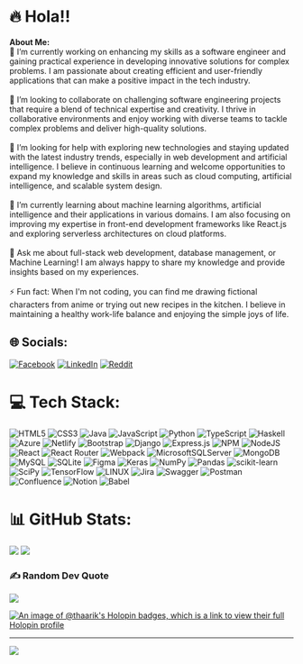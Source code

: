 # 🔥 Hola!! 
**About Me:**<br>
🔭 I’m currently working on enhancing my skills as a software engineer and gaining practical experience in developing innovative solutions for complex problems. I am passionate about creating efficient and user-friendly applications that can make a positive impact in the tech industry.<br><br>👯 I’m looking to collaborate on challenging software engineering projects that require a blend of technical expertise and creativity. I thrive in collaborative environments and enjoy working with diverse teams to tackle complex problems and deliver high-quality solutions.<br><br>🤝 I’m looking for help with exploring new technologies and staying updated with the latest industry trends, especially in web development and artificial intelligence. I believe in continuous learning and welcome opportunities to expand my knowledge and skills in areas such as cloud computing, artificial intelligence, and scalable system design.<br><br>🌱 I’m currently learning about machine learning algorithms, artificial intelligence and their applications in various domains. I am also focusing on improving my expertise in front-end development frameworks like React.js and exploring serverless architectures on cloud platforms.<br><br>💬 Ask me about full-stack web development, database management, or Machine Learning! I am always happy to share my knowledge and provide insights based on my experiences.<br><br>⚡ Fun fact: When I'm not coding, you can find me drawing fictional characters from anime or trying out new recipes in the kitchen. I believe in maintaining a healthy work-life balance and enjoying the simple joys of life.


## 🌐 Socials:
[![Facebook](https://img.shields.io/badge/Facebook-%231877F2.svg?logo=Facebook&logoColor=white)](https://facebook.com/thaarik.ahamed) [![LinkedIn](https://img.shields.io/badge/LinkedIn-%230077B5.svg?logo=linkedin&logoColor=white)](https://linkedin.com/in/thaarik-ahamed) [![Reddit](https://img.shields.io/badge/Reddit-%23FF4500.svg?logo=Reddit&logoColor=white)](https://reddit.com/user/wubalubadubdubkrrrr) 

# 💻 Tech Stack:
![HTML5](https://img.shields.io/badge/html5-%23E34F26.svg?style=flat&logo=html5&logoColor=white) ![CSS3](https://img.shields.io/badge/css3-%231572B6.svg?style=flat&logo=css3&logoColor=white) ![Java](https://img.shields.io/badge/java-%23ED8B00.svg?style=flat&logo=java&logoColor=white) ![JavaScript](https://img.shields.io/badge/javascript-%23323330.svg?style=flat&logo=javascript&logoColor=%23F7DF1E) ![Python](https://img.shields.io/badge/python-3670A0?style=flat&logo=python&logoColor=ffdd54) ![TypeScript](https://img.shields.io/badge/typescript-%23007ACC.svg?style=flat&logo=typescript&logoColor=white) ![Haskell](https://img.shields.io/badge/Haskell-5e5086?style=flat&logo=haskell&logoColor=white) ![Azure](https://img.shields.io/badge/azure-%230072C6.svg?style=flat&logo=azure-devops&logoColor=white) ![Netlify](https://img.shields.io/badge/netlify-%23000000.svg?style=flat&logo=netlify&logoColor=#00C7B7) ![Bootstrap](https://img.shields.io/badge/bootstrap-%23563D7C.svg?style=flat&logo=bootstrap&logoColor=white) ![Django](https://img.shields.io/badge/django-%23092E20.svg?style=flat&logo=django&logoColor=white) ![Express.js](https://img.shields.io/badge/express.js-%23404d59.svg?style=flat&logo=express&logoColor=%2361DAFB) ![NPM](https://img.shields.io/badge/NPM-%23000000.svg?style=flat&logo=npm&logoColor=white) ![NodeJS](https://img.shields.io/badge/node.js-6DA55F?style=flat&logo=node.js&logoColor=white) ![React](https://img.shields.io/badge/react-%2320232a.svg?style=flat&logo=react&logoColor=%2361DAFB) ![React Router](https://img.shields.io/badge/React_Router-CA4245?style=flat&logo=react-router&logoColor=white) ![Webpack](https://img.shields.io/badge/webpack-%238DD6F9.svg?style=flat&logo=webpack&logoColor=black) ![MicrosoftSQLServer](https://img.shields.io/badge/Microsoft%20SQL%20Sever-CC2927?style=flat&logo=microsoft%20sql%20server&logoColor=white) ![MongoDB](https://img.shields.io/badge/MongoDB-%234ea94b.svg?style=flat&logo=mongodb&logoColor=white) ![MySQL](https://img.shields.io/badge/mysql-%2300f.svg?style=flat&logo=mysql&logoColor=white) ![SQLite](https://img.shields.io/badge/sqlite-%2307405e.svg?style=flat&logo=sqlite&logoColor=white) 	![Figma](https://img.shields.io/badge/figma-%23F24E1E.svg?style=flat&logo=figma&logoColor=white) ![Keras](https://img.shields.io/badge/Keras-%23D00000.svg?style=flat&logo=Keras&logoColor=white) ![NumPy](https://img.shields.io/badge/numpy-%23013243.svg?style=flat&logo=numpy&logoColor=white) ![Pandas](https://img.shields.io/badge/pandas-%23150458.svg?style=flat&logo=pandas&logoColor=white) ![scikit-learn](https://img.shields.io/badge/scikit--learn-%23F7931E.svg?style=flat&logo=scikit-learn&logoColor=white) ![SciPy](https://img.shields.io/badge/SciPy-%230C55A5.svg?style=flat&logo=scipy&logoColor=%white) ![TensorFlow](https://img.shields.io/badge/TensorFlow-%23FF6F00.svg?style=flat&logo=TensorFlow&logoColor=white) ![LINUX](https://img.shields.io/badge/Linux-FCC624?style=flat&logo=linux&logoColor=black) ![Jira](https://img.shields.io/badge/jira-%230A0FFF.svg?style=flat&logo=jira&logoColor=white) ![Swagger](https://img.shields.io/badge/-Swagger-%23Clojure?style=flat&logo=swagger&logoColor=white) ![Postman](https://img.shields.io/badge/Postman-FF6C37?style=flat&logo=postman&logoColor=white) ![Confluence](https://img.shields.io/badge/confluence-%23172BF4.svg?style=flat&logo=confluence&logoColor=white) ![Notion](https://img.shields.io/badge/Notion-%23000000.svg?style=flat&logo=notion&logoColor=white) ![Babel](https://img.shields.io/badge/Babel-F9DC3e?style=flat&logo=babel&logoColor=black)
# 📊 GitHub Stats:
![](https://github-readme-streak-stats.herokuapp.com/?user=Thaarik&theme=radical&hide_border=false)
![](https://github-readme-stats.vercel.app/api/top-langs/?username=Thaarik&theme=radical&hide_border=false&include_all_commits=true&count_private=true&layout=compact)

### ✍️ Random Dev Quote
![](https://quotes-github-readme.vercel.app/api?type=horizontal&theme=radical)

[![An image of @thaarik's Holopin badges, which is a link to view their full Holopin profile](https://holopin.me/thaarik)](https://holopin.io/@thaarik)

---
[![](https://visitcount.itsvg.in/api?id=Thaarik&icon=4&color=11)](https://visitcount.itsvg.in)

<!-- Proudly created with GPRM ( https://gprm.itsvg.in ) -->
